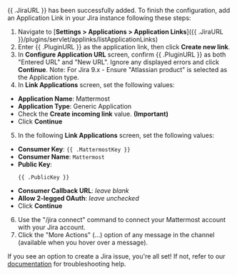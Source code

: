 {{ .JiraURL }} has been successfully added. To finish the configuration, add an Application Link in your Jira instance following these steps:

1. Navigate to [**Settings > Applications > Application
   Links**]({{ .JiraURL }}/plugins/servlet/applinks/listApplicationLinks)
2. Enter {{ .PluginURL }} as the application link, then click **Create new
   link**.
3. In **Configure Application URL** screen, confirm {{ .PluginURL }} as both
   "Entered URL" and "New URL". Ignore any displayed errors and click
   **Continue**. Note: For Jira 9.x - Ensure "Atlassian product" is selected as the Application type.
4. In **Link Applications** screen, set the following values:
  - **Application Name**: Mattermost
  - **Application Type**: Generic Application
  - Check the **Create incoming link** value.
      **(Important)**
  - Click **Continue**
5. In the following **Link Applications** screen, set the following values:
  - **Consumer Key**: `{{ .MattermostKey }}`
  - **Consumer Name**: `Mattermost`
  - **Public Key**:
	```
	{{ .PublicKey }}
	```
  - **Consumer Callback URL**: _leave blank_
  - **Allow 2-legged OAuth**: _leave unchecked_
  - Click **Continue**
6. Use the "/jira connect" command to connect your Mattermost account with your
   Jira account.
7. Click the "More Actions" (...) option of any message in the channel
   (available when you hover over a message).

If you see an option to create a Jira issue, you're all set! If not, refer to our [documentation](https://mattermost.gitbook.io/plugin-jira) for troubleshooting help.
